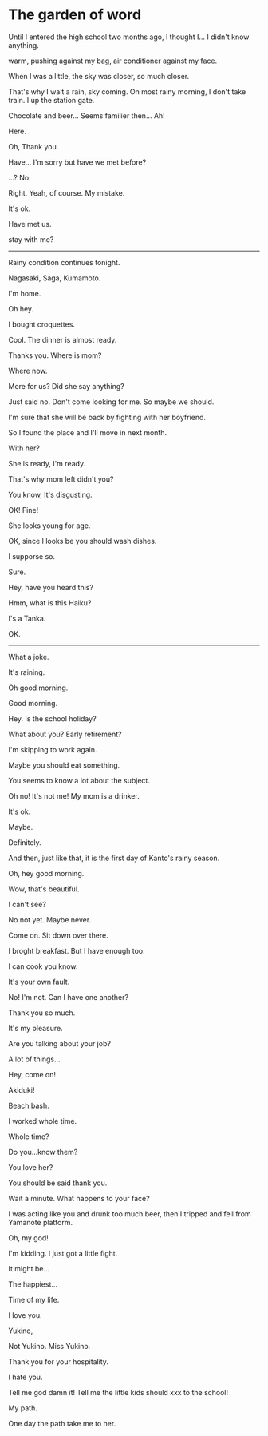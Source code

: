 # The garden of word

Until I entered the high school two months ago, I thought I... I didn't know anything.

warm, pushing against my bag, air conditioner against my face.

When I was a little, the sky was closer, so much closer.

That's why I wait a rain, sky coming. On most rainy morning, I don't take train. I up the station gate.

Chocolate and beer... Seems familier then... Ah!

Here.

Oh, Thank you.

Have... I'm sorry but have we met before?

...? No.

Right. Yeah, of course. My mistake.

It's ok.

Have met us.

stay with me?

----
Rainy condition continues tonight.

Nagasaki, Saga, Kumamoto.

I'm home.

Oh hey. 

I bought croquettes.

Cool. The dinner is almost ready.

Thanks you. Where is mom?

Where now.

More for us? Did she say anything?

Just said no. Don't come looking for me. So maybe we should.

I'm sure that she will be back by fighting with her boyfriend.

So I found the place and I'll move in next month.

With her?

She is ready, I'm ready.

That's why mom left didn't you?

You know, It's disgusting.

OK! Fine!

She looks young for age.

OK, since I looks be you should wash dishes.

I supporse so.

Sure.

Hey, have you heard this?

Hmm, what is this Haiku?

I's a Tanka.

OK.

----

What a joke.

It's raining.

Oh good morning.

Good morning.

Hey. Is the school holiday?

What about you? Early retirement?

I'm skipping to work again.

Maybe you should eat something.

You seems to know a lot about the subject.

Oh no! It's not me! My mom is a drinker.

It's ok.

Maybe.

Definitely.

And then, just like that, it is the first day of Kanto's rainy season.

Oh, hey good morning.

Wow, that's beautiful.

I can't see?

No not yet. Maybe never.

Come on. Sit down over there.

I broght breakfast. But I have enough too.

I can cook you know.

It's your own fault.

No! I'm not. Can I have one another?

Thank you so much.

It's my pleasure.

Are you talking about your job?

A lot of things...

Hey, come on!

Akiduki!

Beach bash.

I worked whole time.

Whole time?


Do you...know them?

You love her?

You should be said thank you.

Wait a minute. What happens to your face?

I was acting like you and drunk too much beer, then I tripped and fell from Yamanote platform.

Oh, my god!

I'm kidding. I just got a little fight.

It might be...

The happiest...

Time of my life.

I love you.

Yukino,

Not Yukino. Miss Yukino.

Thank you for your hospitality.

I hate you.

Tell me god damn it! Tell me the little kids should xxx to the school!

My path.

One day the path take me to her.
